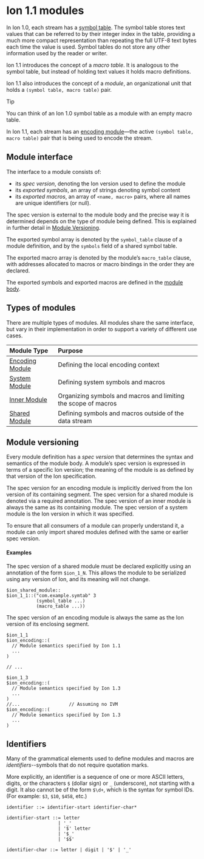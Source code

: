 # Ion 1.1 modules

In Ion 1.0, each stream has a [symbol table](https://amazon-ion.github.io/ion-docs/docs/symbols.html#processing-of-symbol-tables). The symbol table stores text values that can be referred to by their integer index in the table, providing a much more compact representation than repeating the full UTF-8 text bytes each time the value is used. Symbol tables do not store any other information used by the reader or writer.

Ion 1.1 introduces the concept of a _macro table_. It is analogous to the symbol table, but instead of holding text values it holds macro definitions.

Ion 1.1 also introduces the concept of a _module_, an organizational unit that holds a `(symbol table, macro table)` pair.

> [!TIP]
> You can think of an Ion 1.0 symbol table as a module with an empty macro table.

In Ion 1.1, each stream has an [encoding module](modules/encoding_module.md)—the active `(symbol table, macro table)` pair that is being used to encode the stream.

## Module interface

The interface to a module consists of:

* its _spec version_, denoting the Ion version used to define the module
* its _exported symbols_, an array of strings denoting symbol content
* its _exported macros_, an array of `<name, macro>` pairs, where all names are unique identifiers (or null).

The spec version is external to the module body and the precise way it is determined depends on the type of module being defined. This is explained in further detail in [Module Versioning](#module-versioning).

The exported symbol array is denoted by the `symbol_table` clause of a module definition, and
by the `symbols` field of a shared symbol table.

The exported macro array is denoted by the module’s `macro_table` clause, with addresses
allocated to macros or macro bindings in the order they are declared.

The exported symbols and exported macros are defined in the [module body](body.md).


## Types of modules

There are multiple types of modules.
All modules share the same interface, but vary in their implementation in order to support a variety of different use cases.

| Module Type                                   | Purpose                                                        |
|:----------------------------------------------|:---------------------------------------------------------------|
| [Encoding Module](modules/encoding_module.md) | Defining the local encoding context                            |
| [System Module](modules/system_module.md)     | Defining system symbols and macros                             |
| [Inner Module](modules/inner_modules.md)      | Organizing symbols and macros and limiting the scope of macros |
| [Shared Module](modules/shared_modules.md)    | Defining symbols and macros outside of the data stream         |


## Module versioning

Every module definition has a _spec version_ that determines the syntax and semantics of the module body.
A module’s spec version is expressed in terms of a specific Ion version; the meaning of the module is as defined by that version of the Ion specification.

The spec version for an encoding module is implicitly derived from the Ion version of its containing segment.
The spec version for a shared module is denoted via a required annotation.
The spec version of an inner module is always the same as its containing module.
The spec version of a system module is the Ion version in which it was specified.

To ensure that all consumers of a module can properly understand it, a module can only import
shared modules defined with the same or earlier spec version.

#### Examples
The spec version of a shared module must be declared explicitly using an annotation of the form `$ion_1_N`.
This allows the module to be serialized using any version of Ion, and its meaning will not change.

```ion
$ion_shared_module::
$ion_1_1::("com.example.symtab" 3
           (symbol_table ...)
           (macro_table ...))
```

The spec version of an encoding module is always the same as the Ion version of its enclosing segment.

```ion
$ion_1_1
$ion_encoding::(
  // Module semantics specified by Ion 1.1
  ...
)

// ...

$ion_1_3
$ion_encoding::(
  // Module semantics specified by Ion 1.3
  ...
)
//...                  // Assuming no IVM
$ion_encoding::(
  // Module semantics specified by Ion 1.3
  ...
)
```

## Identifiers

Many of the grammatical elements used to define modules and macros are _identifiers_--symbols that do not require quotation marks.

More explicitly, an identifier is a sequence of one or more ASCII letters, digits, or the characters `$` (dollar sign) or `_` (underscore), not starting with a digit. It also cannot be of the form `$\d+`, which is the syntax for symbol IDs. (For example: `$3`, `$10`, `$458`, etc.)

```bnf
identifier ::= identifier-start identifier-char*

identifier-start ::= letter 
                   | '_' 
                   | '$' letter 
                   | '$_' 
                   | '$$' 

identifier-char ::= letter | digit | '$' | '_'
```
